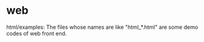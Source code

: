 # web
html/examples: The files whose names are like "html\_\*.html" are some demo codes of web front end.
